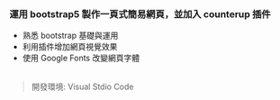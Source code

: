 ### 運用 bootstrap5 製作一頁式簡易網頁，並加入 counterup 插件<br>
* 熟悉 bootstrap 基礎與運用
* 利用插件增加網頁視覺效果
* 使用 Google Fonts 改變網頁字體
<br><br>
> 開發環境: Visual Stdio Code
